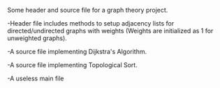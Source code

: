 Some header and source file for a graph theory project.

-Header file includes methods to setup adjacency lists for directed/undirected graphs with weights (Weights are initialized as 1 
 for unweighted graphs).
 
-A source file implementing Dijkstra's Algorithm.

-A source file implementing Topological Sort.

-A useless main file
